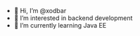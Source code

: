- 👋 Hi, I’m @xodbar
- 👀 I’m interested in backend development
- 🌱 I’m currently learning Java EE

<!---
xodbar/xodbar is a ✨ special ✨ repository because its `README.md` (this file) appears on your GitHub profile.
You can click the Preview link to take a look at your changes.
--->

